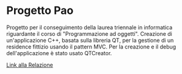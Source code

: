 # Progetto Pao
Progetto per il conseguimento della laurea triennale in informatica
riguardante il corso di "Programmazione ad oggetti".
Creazione di un'applicazione C++, basata sulla libreria
QT, per la gestione di un residence fittizio usando il pattern MVC.
Per la creazione e il debug dell'applicazione è stato usato QTCreator.

[Link alla Relazione](RelazioneNicola.pdf)
